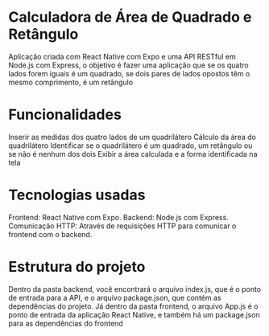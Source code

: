 # Calculadora de Área de Quadrado e Retângulo
  Aplicação criada com React Native com Expo e uma API RESTful em Node.js com Express, o objetivo é fazer uma aplicação que se os quatro lados forem iguais é um quadrado, se dois pares de lados opostos têm o mesmo comprimento, é um retângulo

# Funcionalidades 
  Inserir as medidas dos quatro lados de um quadrilátero
  Cálculo da área do quadrilátero
  Identificar se o quadrilátero é um quadrado, um retângulo ou se não é nenhum dos dois
  Exibir a área calculada e a forma identificada na tela

# Tecnologias usadas
  Frontend: React Native com Expo.
  Backend: Node.js com Express.
  Comunicação HTTP: Através de requisições HTTP para comunicar o frontend com o backend.

# Estrutura do projeto
  Dentro da pasta backend, você encontrará o arquivo index.js, que é o ponto de entrada para a API, e o arquivo package.json, que contém as dependências do projeto. Já dentro da pasta frontend, o arquivo App.js é o ponto de entrada da aplicação React Native, e também há um package.json para as dependências do frontend
